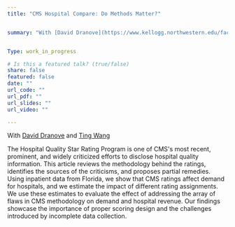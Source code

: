 ```yaml
---
title: "CMS Hospital Compare: Do Methods Matter?"


summary: "With [David Dranove](https://www.kellogg.northwestern.edu/faculty/directory/dranove_david.aspx) and [Ting Wang](https://www.nber.org/people/ting_wang?page=1&perPage=50) \n\n An analysis of the cause and consquences of a flawed scoring design"


Type: work_in_progress

# Is this a featured talk? (true/false)
share: false
featured: false
date: ""
url_code: ""
url_pdf: ""
url_slides: ""
url_video: ""

---
```

With [David Dranove](https://www.kellogg.northwestern.edu/faculty/directory/dranove_david.aspx) and [Ting Wang](https://www.nber.org/people/ting_wang?page=1&perPage=50)

The Hospital Quality Star Rating Program is one of CMS's most recent, prominent, and widely criticized efforts to disclose hospital quality information. This article reviews the methodology behind the ratings, identifies the sources of the criticisms, and proposes partial remedies. Using inpatient data from Florida, we show that CMS ratings affect demand for hospitals, and we estimate the impact of different rating assignments. We use these estimates to evaluate the effect of addressing the array of flaws in CMS methodology on demand and hospital revenue. Our findings showcase the importance of proper scoring design and the challenges introduced by incomplete data collection.
